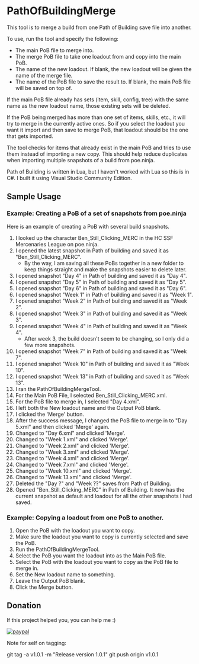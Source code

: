 # PathOfBuildingMerge

This tool is to merge a build from one Path of Building save file into
another.

To use, run the tool and specify the following:

- The main PoB file to merge into.
- The merge PoB file to take one loadout from and copy into the main PoB.
- The name of the new loadout. If blank, the new loadout will be given the name of the merge file.
- The name of the PoB file to save the result to. If blank, the main PoB file will be saved on top of.

If the main PoB file already has sets (item, skill, config, tree) with
the same name as the new loadout name, those existing sets will be
deleted.

If the PoB being merged has more than one set of items, skills, etc.,
it will try to merge in the currently active ones. So if you select
the loadout you want it import and then save to merge PoB, that
loadout should be the one that gets imported.

The tool checks for items that already exist in the main PoB and tries
to use them instead of importing a new copy. This should help reduce
duplicates when importing multiple snapshots of a build from
poe.ninja.

Path of Building is written in Lua, but I haven't worked with Lua so
this is in C#. I built it using Visual Studio Community Edition.

## Sample Usage
<a name="h10" />

### Example: Creating a PoB of a set of snapshots from poe.ninja

Here is an example of creating a PoB with several build snapshots.

1. I looked up the character Ben_Still_Clicking_MERC in the HC SSF Mercenaries League on poe.ninja.
2. I opened the latest snapshot in Path of building and saved it as "Ben_Still_Clicking_MERC".
    - By the way, I am saving all these PoBs together in a new folder to keep things straight and make the snapshots easier to delete later.
3. I opened snapshot "Day 4" in Path of building and saved it as "Day 4".
4. I opened snapshot "Day 5" in Path of building and saved it as "Day 5".
5. I opened snapshot "Day 6" in Path of building and saved it as "Day 6".
6. I opened snapshot "Week 1" in Path of building and saved it as "Week 1".
7. I opened snapshot "Week 2" in Path of building and saved it as "Week 2".
8. I opened snapshot "Week 3" in Path of building and saved it as "Week 3".
9. I opened snapshot "Week 4" in Path of building and saved it as "Week 4".
    - After week 3, the build doesn't seem to be changing, so I only did a few more snapshots.
10. I opened snapshot "Week 7" in Path of building and saved it as "Week 7".
11. I opened snapshot "Week 10" in Path of building and saved it as "Week 10".
12. I opened snapshot "Week 13" in Path of building and saved it as "Week 13".
13. I ran the PathOfBuildingMergeTool.
14. For the Main PoB File, I selected Ben_Still_Clicking_MERC.xml.
15. For the PoB file to merge in, I selected "Day 4.xml".
16. I left both the New loadout name and the Output PoB blank.
17. I clicked the 'Merge' button.
18. After the success message, I changed the PoB file to merge in to "Day 5.xml" and then clicked 'Merge' again.
19. Changed to "Day 6.xml" and clicked 'Merge'.
20. Changed to "Week 1.xml" and clicked 'Merge'.
21. Changed to "Week 2.xml" and clicked 'Merge'.
22. Changed to "Week 3.xml" and clicked 'Merge'.
23. Changed to "Week 4.xml" and clicked 'Merge'.
24. Changed to "Week 7.xml" and clicked 'Merge'.
25. Changed to "Week 10.xml" and clicked 'Merge'.
26. Changed to "Week 13.xml" and clicked 'Merge'.
27. Deleted the "Day ?" and "Week ??" saves from Path of Building.
28. Opened "Ben_Still_Clicking_MERC" in Path of Building. It now has the current snapshot as default and loadout for all the other snapshots I had saved.

### Example: Copying a loadout from one PoB to another.

1. Open the PoB with the loadout you want to copy.
2. Make sure the loadout you want to copy is currently selected and save the PoB.
3. Run the PathOfBuildingMergeTool.
4. Select the PoB you want the loadout into as the Main PoB file.
5. Select the PoB with the loadout you want to copy as the PoB file to merge in.
6. Set the New loadout name to something.
7. Leave the Output PoB blank.
8. Click the Merge button.

## Donation
<a name="h11" />

If this project helped you, you can help me :) 

[![paypal](https://www.paypalobjects.com/en_US/i/btn/btn_donate_SM.gif)](https://www.paypal.com/cgi-bin/webscr?cmd=_donations&business=XE5JR3FR458ZE&currency_code=USD)


Note for self on tagging:

git tag -a v1.0.1 -m "Release version 1.0.1"
git push origin v1.0.1